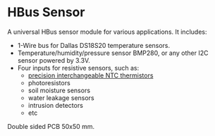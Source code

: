 # HBus Sensor

A universal HBus sensor module for various applications. It includes:
  * 1-Wire bus for Dallas DS18S20 temperature sensors.
  * Temperature/humidity/pressure sensor BMP280, or any other I2C sensor powered by 3.3V.
  * Four inputs for resistive sensors, such as:
    * [precision interchangeable NTC thermistors](https://www.littelfuse.com/products/temperature-sensors/leaded-thermistors/interchangeable-thermistors/standard-precision-pt/pt222j2.aspx?utm_source=ussensor.com&utm_medium=redirect&utm_campaign=ussensor-lf)
    * photoresistors
    * soil moisture sensors
    * water leakage sensors
    * intrusion detectors 
    * etc

Double sided PCB 50x50 mm.
